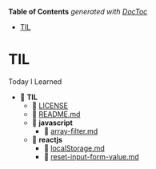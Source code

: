 <!-- START doctoc generated TOC please keep comment here to allow auto update -->
<!-- DON'T EDIT THIS SECTION, INSTEAD RE-RUN doctoc TO UPDATE -->
**Table of Contents**  *generated with [DocToc](https://github.com/thlorenz/doctoc)*

- [TIL](#til)

<!-- END doctoc generated TOC please keep comment here to allow auto update -->


# TIL
Today I Learned

- 📂 __TIL__
   - 📄 [LICENSE](LICENSE)
   - 📄 [README.md](README.md)
   - 📂 __javascript__
     - 📄 [array\-filter.md](javascript/array-filter.md)
   - 📂 __reactjs__
     - 📄 [localStorage.md](reactjs/localStorage.md)
     - 📄 [reset\-input\-form\-value.md](reactjs/reset-input-form-value.md)

